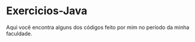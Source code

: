 # Exercicios-Java
Aqui você encontra alguns dos códigos feito por mim no período da minha faculdade.  
